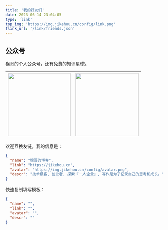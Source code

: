 ```yaml
---
title: '我的好友们'
date: 2023-06-14 23:04:05
type: 'link'
top_img: 'https://img.jikehou.cn/config/link.png'
flink_url: '/link/friends.json'
---
```


## 公众号

猴哥的个人公众号，还有免费的知识星球。

| <img src="https://img.jikehou.cn/config/official_accounts_qrcode.png" style="width:200px;" /> | <img src="https://img.jikehou.cn/config/zsxq_free.png" style="width:200px;" /> | 
| :----------------------------------------------------------: | :----------------------------------------------------------: |


欢迎互换友链，我的信息是：

```json
{
  "name": "猴哥的博客",
  "link": "https://jikehou.cn",
  "avatar": "https://img.jikehou.cn/config/avatar.png",
  "descr": "技术极客, 创业者, 探索『一人企业』, 写作是为了记录自己的思考和成长。"
}
```


快速复制填写模板：

```json
{
  "name": "",
  "link": "",
  "avatar": "",
  "descr": ""
}
```